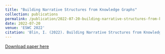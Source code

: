 ```yaml
---
title: "Building Narrative Structures from Knowledge Graphs"
collection: publications
permalink: /publication/2022-07-20-building-narrative-structures-from-kgs
date: 2022-07-20
venue: 'ESWC 2022'
citation: 'Blin, I. (2022). Building Narrative Structures from Knowledge Graphs. In European Semantic Web Conference (pp. 234-251). Springer, Cham.'
---
```


[Download paper here](http://InesBlin.github.io/files/2022-07-20-building-narrative-structures-from-kgs.pdf)
